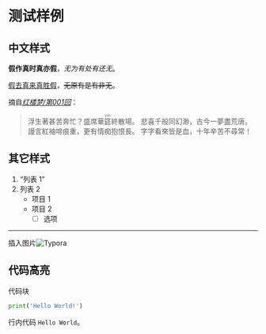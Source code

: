 # 测试样例

## 中文样式

**假作真时真亦假**，*无为有处有还无*。

<u>假去真来真胜假</u>，~~无原有是有非无~~。

摘自[<cite>红楼梦/第001回</cite>](https://zh.wikisource.org/zh-hans/%E7%B4%85%E6%A8%93%E5%A4%A2/%E7%AC%AC001%E5%9B%9E)：

> 浮生著甚苦奔忙？盛席華<ruby>筵<rt>yán</rt></ruby>終散場。
> 悲喜千般同幻渺，古今一夢盡荒唐。
> 謾言紅袖啼痕重，更有情痴抱恨長。
> 字字看來皆是血，十年辛苦不尋常！

## 其它样式

1. <q>列表 1</q>
2. 列表 2
   * 项目 1
   * 项目 2
     * [ ] 选项

------

插入图片![Typora](http://www.macupdate.com/images/icons256/52992.png)

## 代码高亮

代码块

```python
print('Hello World!')
```

行内代码 `Hello World`。
